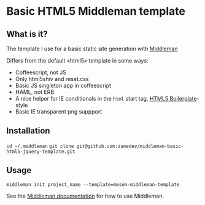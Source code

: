 # Basic HTML5 Middleman template

## What is it?

The template I use for a basic static site generation with [Middleman](http://middlemanapp.com)

Differs from the default «html5» template in some ways:

* Coffeescript, not JS
* Only html5shiv and reset.css
* Basic JS singleton app in coffeescript 
* HAML, not ERB
* A nice helper for IE conditionals in the `html` start tag, [HTML5 Boilerplate](http://html5boilerplate.com/)-style
* Basic IE transparent png suppport

## Installation

`cd ~/.middleman`
`git clone git@github.com:zanedev/middleman-basic-html5-jquery-template.git`

## Usage

`middleman init project_name --template=mesen-middleman-template`

See the [Middleman documentation](http://middlemanapp.com/guides/getting-started) for how to use Middleman. 